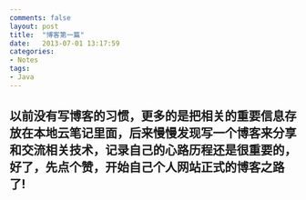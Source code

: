 ```yaml
---
comments: false
layout: post
title:  "博客第一篇"
date:   2013-07-01 13:17:59
categories: 
- Notes 
tags:
- Java
---
```



<h2>   以前没有写博客的习惯，更多的是把相关的重要信息存放在本地云笔记里面，后来慢慢发现写一个博客来分享和交流相关技术，记录自己的心路历程还是很重要的，好了，先点个赞，开始自己个人网站正式的博客之路了!
</h2>



